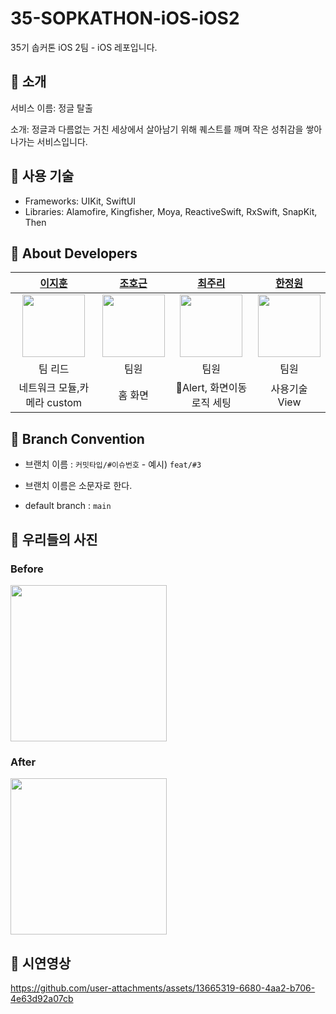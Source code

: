 # 35-SOPKATHON-iOS-iOS2
35기 솝커톤 iOS 2팀 - iOS 레포입니다.

## 🌴 소개
서비스 이름: 정글 탈출

소개: 정글과 다름없는 거친 세상에서 살아남기 위해 퀘스트를 깨며 작은 성취감을 쌓아나가는 서비스입니다.

## 🌴 사용 기술
* Frameworks: UIKit, SwiftUI
* Libraries: Alamofire, Kingfisher, Moya, ReactiveSwift, RxSwift, SnapKit, Then

## 🌴 About Developers
|[이지훈](https://github.com/hooni0918)|[조호근](https://github.com/joho2022)|[최주리](https://github.com/juri123123)|[한정원](https://github.com/Gardeniaa101)|
|:---:|:---:|:---:|:---:|
|<img src = "https://github.com/user-attachments/assets/16af9a50-880a-4084-a787-ce82e5804ca3" width ="100">|<img src = "https://avatars.githubusercontent.com/u/104732020?v=4" width ="100">|<img src = "https://avatars.githubusercontent.com/u/80569323?v=4" width ="100">|<img src = "https://avatars.githubusercontent.com/u/164545050?v=4" width ="100">|
|팀 리드|팀원|팀원|팀원|
|네트워크 모듈,카메라 custom |홈 화면 |Alert, 화면이동로직 세팅|사용기술 View|


## 🌴 Branch Convention
* 브랜치 이름 : `커밋타입/#이슈번호` - 예시) `feat/#3`

- 브랜치 이름은 소문자로 한다.

- default branch : `main`

## 🌴 우리들의 사진
### Before
<img src="https://github.com/user-attachments/assets/639cc2f5-b854-4fdd-9ab7-5c97fc75f92c" width="250">

### After
<img src="https://github.com/user-attachments/assets/5216e59e-006b-446e-859e-602788cb4ed8" width="250">


## 🌴 시연영상
https://github.com/user-attachments/assets/13665319-6680-4aa2-b706-4e63d92a07cb

